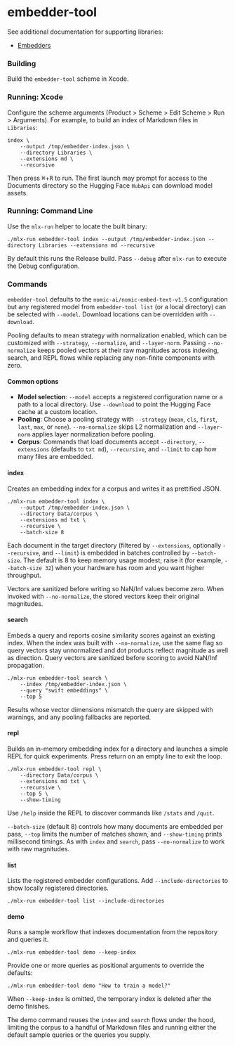 # embedder-tool

See additional documentation for supporting libraries:

- [Embedders](../../Libraries/Embedders/README.md)

### Building

Build the `embedder-tool` scheme in Xcode.

### Running: Xcode

Configure the scheme arguments (Product > Scheme > Edit Scheme > Run > Arguments). For example, to build an index of Markdown files in `Libraries`:

```
index \
    --output /tmp/embedder-index.json \
    --directory Libraries \
    --extensions md \
    --recursive
```

Then press <kbd>⌘</kbd>+<kbd>R</kbd> to run. The first launch may prompt for access to the Documents directory so the Hugging Face `HubApi` can download model assets.

### Running: Command Line

Use the `mlx-run` helper to locate the built binary:

```
./mlx-run embedder-tool index --output /tmp/embedder-index.json --directory Libraries --extensions md --recursive
```

By default this runs the Release build. Pass `--debug` after `mlx-run` to execute the Debug configuration.

### Commands

`embedder-tool` defaults to the `nomic-ai/nomic-embed-text-v1.5` configuration but any registered model from `embedder-tool list` (or a local directory) can be selected with `--model`. Download locations can be overridden with `--download`. 

Pooling defaults to mean strategy with normalization enabled, which can be customized with `--strategy`, `--normalize`, and `--layer-norm`. Passing `--no-normalize` keeps pooled vectors at their raw magnitudes across indexing, search, and REPL flows while replacing any non-finite components with zero.

#### Common options

- **Model selection**: `--model` accepts a registered configuration name or a path to a local directory. Use `--download` to point the Hugging Face cache at a custom location.
- **Pooling**: Choose a pooling strategy with `--strategy` (`mean`, `cls`, `first`, `last`, `max`, or `none`). `--no-normalize` skips L2 normalization and `--layer-norm` applies layer normalization before pooling.
- **Corpus**: Commands that load documents accept `--directory`, `--extensions` (defaults to `txt md`), `--recursive`, and `--limit` to cap how many files are embedded.

#### index

Creates an embedding index for a corpus and writes it as prettified JSON.

```
./mlx-run embedder-tool index \
    --output /tmp/embedder-index.json \
    --directory Data/corpus \
    --extensions md txt \
    --recursive \
    --batch-size 8
```

Each document in the target directory (filtered by `--extensions`, optionally `--recursive`, and `--limit`) is embedded in batches controlled by `--batch-size`. The default is 8 to keep memory usage modest; raise it (for example, `--batch-size 32`) when your hardware has room and you want higher throughput.

Vectors are sanitized before writing so NaN/Inf values become zero. When invoked with `--no-normalize`, the stored vectors keep their original magnitudes.

#### search

Embeds a query and reports cosine similarity scores against an existing index. When the index was built with `--no-normalize`, use the same flag so query vectors stay unnormalized and dot products reflect magnitude as well as direction. Query vectors are sanitized before scoring to avoid NaN/Inf propagation.

```
./mlx-run embedder-tool search \
    --index /tmp/embedder-index.json \
    --query "swift embeddings" \
    --top 5
```

Results whose vector dimensions mismatch the query are skipped with warnings, and any pooling fallbacks are reported.

#### repl

Builds an in-memory embedding index for a directory and launches a simple REPL for quick experiments. Press return on an empty line to exit the loop.

```
./mlx-run embedder-tool repl \
    --directory Data/corpus \
    --extensions md txt \
    --recursive \
    --top 5 \
    --show-timing
```

Use `/help` inside the REPL to discover commands like `/stats` and `/quit`.

`--batch-size` (default 8) controls how many documents are embedded per pass, `--top` limits the number of matches shown, and `--show-timing` prints millisecond timings. As with `index` and `search`, pass `--no-normalize` to work with raw magnitudes.

#### list

Lists the registered embedder configurations. Add `--include-directories` to show locally registered directories.

```
./mlx-run embedder-tool list --include-directories
```

#### demo

Runs a sample workflow that indexes documentation from the repository and queries it.

```
./mlx-run embedder-tool demo --keep-index
```

Provide one or more queries as positional arguments to override the defaults:

```
./mlx-run embedder-tool demo "How to train a model?"
```

When `--keep-index` is omitted, the temporary index is deleted after the demo finishes.

The demo command reuses the `index` and `search` flows under the hood, limiting the corpus to a handful of Markdown files and running either the default sample queries or the queries you supply.
